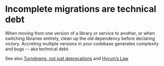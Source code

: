 # Incomplete migrations are technical debt

When moving from one version of a library or service to another, or when switching libraries entirely, clean up the old dependency before declaring victory. Accreting multiple versions in your codebase generates complexity and bugs -- aka technical debt.

See also [Turndowns, not just deprecations](turndowns_not_deprecations.md) and [Hyrum’s Law](hyrums_law.md)
